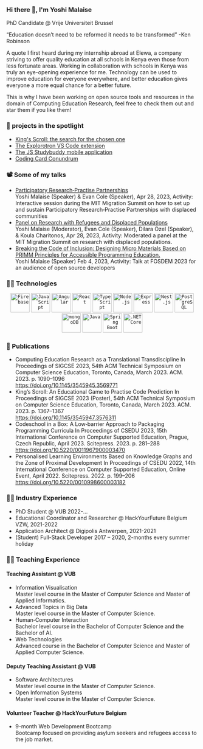 ### Hi there 👋, I'm Yoshi Malaise
PhD Candidate @ Vrije Universiteit Brussel

“Education doesn’t need to be reformed it needs to be transformed” -Ken Robinson

A quote I first heard during my internship abroad at Elewa, a company striving to offer quality education at all schools in Kenya even those from less fortunate areas. Working in collaboration with schools in Kenya was truly an eye-opening experience for me. Technology can be used to improve education for everyone everywhere, and better education gives everyone a more equal chance for a better future. 

This is why I have been working on open source tools and resources in the domain of Computing Education Research, feel free to check them out and star them if you like them!

### 🔦 projects in the spotlight
- [King's Scroll: the search for the chosen one](https://kings-scroll.netlify.app)
- [The Explorotron VS Code extension](https://marketplace.visualstudio.com/items?itemName=YoshiMalaise.explorotron)
- [The JS Studybuddy mobile application](https://play.google.com/store/apps/details?id=be.ac.vub.wise.jsStudyBuddy)
- [Coding Card Conundrum](https://coding-card-conundrum.netlify.app/#/home)

### 📽️ Some of my talks
- [Participatory Research‐Practise Partnerships](https://www.youtube.com/watch?v=K_xilH9m0eY&list=PL6cp6kydiOXcS3y4_vumcYg6jJZQSHF8y&index=51)<br/>
Yoshi Malaise (Speaker) & Evan Cole (Speaker), Apr 28, 2023,
Activity: Interactive session during the MIT Migration Summit on
how to set up and sustain Participatory Research‐Practise
Partnerships with displaced communities
- [Panel on Research with Refugees and Displaced Populations](https://www.youtube.com/watch?v=_xziRXR1g00)<br/>
Yoshi Malaise (Moderator), Evan Cole (Speaker), Dilara Özel (Speaker),
& Koula Charitonos, Apr 28, 2023, Activity: Moderated a panel at the
MIT Migration Summit on research with displaced populations.
- [Breaking the Code of Inclusion: Designing Micro Materials Based on
PRIMM Principles for Accessible Programming Education.](https://archive.fosdem.org/2023/schedule/event/breaking_code_of_inclusion/)<br/>
Yoshi Malaise (Speaker) Feb 4, 2023, Activity: Talk at FOSDEM 2023
for an audience of open source developers

### 🧑‍💻 Technologies
<div align="center">
	<code><img width="50" src="https://user-images.githubusercontent.com/25181517/189716855-2c69ca7a-5149-4647-936d-780610911353.png" alt="Firebase" title="Firebase"/></code>
	<code><img width="50" src="https://user-images.githubusercontent.com/25181517/117447155-6a868a00-af3d-11eb-9cfe-245df15c9f3f.png" alt="JavaScript" title="JavaScript"/></code>
	<code><img width="50" src="https://user-images.githubusercontent.com/25181517/183890595-779a7e64-3f43-4634-bad2-eceef4e80268.png" alt="Angular" title="Angular"/></code>
	<code><img width="50" src="https://user-images.githubusercontent.com/25181517/183897015-94a058a6-b86e-4e42-a37f-bf92061753e5.png" alt="React" title="React"/></code>
	<code><img width="50" src="https://user-images.githubusercontent.com/25181517/183890598-19a0ac2d-e88a-4005-a8df-1ee36782fde1.png" alt="TypeScript" title="TypeScript"/></code>
	<code><img width="50" src="https://user-images.githubusercontent.com/25181517/183568594-85e280a7-0d7e-4d1a-9028-c8c2209e073c.png" alt="Node.js" title="Node.js"/></code>
	<code><img width="50" src="https://user-images.githubusercontent.com/25181517/183859966-a3462d8d-1bc7-4880-b353-e2cbed900ed6.png" alt="Express" title="Express"/></code>
	<code><img width="50" src="https://github.com/marwin1991/profile-technology-icons/assets/136815194/519bfaf3-c242-431e-a269-876979f05574" alt="Nest.js" title="Nest.js"/></code>
	<code><img width="50" src="https://user-images.githubusercontent.com/25181517/117208740-bfb78400-adf5-11eb-97bb-09072b6bedfc.png" alt="PostgreSQL" title="PostgreSQL"/></code>
	<code><img width="50" src="https://user-images.githubusercontent.com/25181517/182884177-d48a8579-2cd0-447a-b9a6-ffc7cb02560e.png" alt="mongoDB" title="mongoDB"/></code>
	<code><img width="50" src="https://user-images.githubusercontent.com/25181517/117201156-9a724800-adec-11eb-9a9d-3cd0f67da4bc.png" alt="Java" title="Java"/></code>
	<code><img width="50" src="https://user-images.githubusercontent.com/25181517/183891303-41f257f8-6b3d-487c-aa56-c497b880d0fb.png" alt="Spring Boot" title="Spring Boot"/></code>
	<code><img width="50" src="https://user-images.githubusercontent.com/25181517/121405754-b4f48f80-c95d-11eb-8893-fc325bde617f.png" alt=".NET Core" title=".NET Core"/></code>
</div>


### 📜 Publications
- Computing Education Research as a Translational Transdiscipline
In Proceedings of SIGCSE 2023, 54th ACM Technical Symposium on
Computer Science Education, Toronto, Canada, March 2023. ACM. 2023. p. 1090–1096 <br/> https://doi.org/10.1145/3545945.3569771
- King’s Scroll: An Educational Game to Practise Code Prediction
In Proceedings of SIGCSE 2023 (Poster), 54th ACM Technical
Symposium on Computer Science Education, Toronto, Canada, March 2023. ACM. 2023. p. 1367–1367 <br/> https://doi.org/10.1145/3545947.3576311
- Codeschool in a Box: A Low‐barrier Approach to Packaging Programming
Curricula In Proceedings of CSEDU 2023, 15th International Conference on
Computer Supported Education, Prague, Czech Republic, April 2023. Scitepress. 2023. p. 281–288 <br/> https://doi.org/10.5220/0011967900003470
- Personalised Learning Environments Based on Knowledge Graphs and the
Zone of Proximal Development
In Proceedings of CSEDU 2022, 14th International Conference on
Computer Supported Education, Online Event, April 2022. Scitepress. 2022. p. 199–206 <br/> https://doi.org/10.5220/0010998600003182

### 🧑‍🏭 Industry Experience
- PhD Student @ VUB 2022-...
- Educational Coordinator and Researcher @ HackYourFuture Belgium VZW, 2021-2022
- Application Architect @ Digipolis Antwerpen, 2021-2021
- (Student) Full-Stack Developer 2017 – 2020, 2-months every summer holiday


### 🧑‍🏫 Teaching Experience

#### Teaching Assistant @ VUB

- Information Visualisation <br/>
Master level course in the Master of Computer Science and Master
of Applied Informatics.
- Advanced Topics in Big Data <br/>
Master level course in the Master of Computer Science.
- Human‐Computer Interaction <br/>
Bachelor level course in the Bachelor of Computer Science and the
Bachelor of AI.
- Web Technologies <br/>
Advanced course in the Bachelor of Computer Science and Master of
Applied Computer Science.

#### Deputy Teaching Assistant @ VUB
- Software Architectures <br/>
Master level course in the Master of Computer Science.
- Open Information Systems <br/>
Master level course in the Master of Computer Science.

#### Volunteer Teacher @ HackYourFuture Belgium
- 9-month Web Development Bootcamp <br/> Bootcamp focused on providing asylum seekers and refugees access
to the job market.

<!--
**yoshimalaise/yoshimalaise** is a ✨ _special_ ✨ repository because its `README.md` (this file) appears on your GitHub profile.

Here are some ideas to get you started:

- 🔭 I’m currently working on ...
- 🌱 I’m currently learning ...
- 👯 I’m looking to collaborate on ...
- 🤔 I’m looking for help with ...
- 💬 Ask me about ...
- 📫 How to reach me: ...
- 😄 Pronouns: ...
- ⚡ Fun fact: ...
-->
